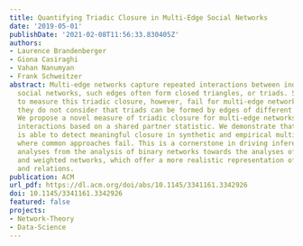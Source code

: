 ```yaml
---
title: Quantifying Triadic Closure in Multi-Edge Social Networks
date: '2019-05-01'
publishDate: '2021-02-08T11:56:33.830405Z'
authors:
- Laurence Brandenberger
- Giona Casiraghi
- Vahan Nanumyan
- Frank Schweitzer
abstract: Multi-edge networks capture repeated interactions between individuals. In
  social networks, such edges often form closed triangles, or triads. Standard approaches
  to measure this triadic closure, however, fail for multi-edge networks, because
  they do not consider that triads can be formed by edges of different multiplicity.
  We propose a novel measure of triadic closure for multi-edge networks of social
  interactions based on a shared partner statistic. We demonstrate that our operalization
  is able to detect meaningful closure in synthetic and empirical multi-edge networks,
  where common approaches fail. This is a cornerstone in driving inferential network
  analyses from the analysis of binary networks towards the analyses of multi-edge
  and weighted networks, which offer a more realistic representation of social interactions
  and relations.
publication: ACM
url_pdf: https://dl.acm.org/doi/abs/10.1145/3341161.3342926
doi: 10.1145/3341161.3342926
featured: false
projects:
- Network-Theory
- Data-Science
---
```

